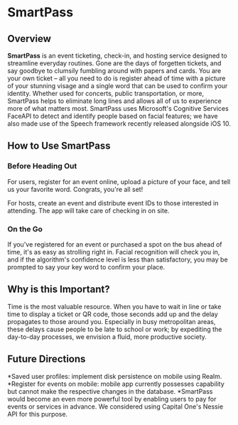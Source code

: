 # SmartPass

## Overview

**SmartPass** is an event ticketing, check-in, and hosting service designed to streamline everyday routines. Gone are the days of forgetten tickets, and say goodbye to clumsily fumbling around with papers and cards. You are your own ticket – all you need to do is register ahead of time with a picture of your stunning visage and a single word that can be used to confirm your identity. Whether used for concerts, public transportation, or more, SmartPass helps to eliminate long lines and allows all of us to experience more of what matters most.
SmartPass uses Microsoft's Cognitive Services FaceAPI to detect and identify people based on facial features; we have also made use of the Speech framework recently released alongside iOS 10.

## How to Use SmartPass

### Before Heading Out
For users, register for an event online, upload a picture of your face, and tell us your favorite word. Congrats, you're all set!

For hosts, create an event and distribute event IDs to those interested in attending. The app will take care of checking in on site.

### On the Go
If you've registered for an event or purchased a spot on the bus ahead of time, it's as easy as strolling right in. Facial recognition will check you in, and if the algorithm's confidence level is less than satisfactory, you may be prompted to say your key word to confirm your place.

## Why is this Important?
Time is the most valuable resource. When you have to wait in line or take time to display a ticket or QR code, those seconds add up and the delay propagates to those around you. Especially in busy metropolitan areas, these delays cause people to be late to school or work; by expediting the day-to-day processes, we envision a fluid, more productive society.

## Future Directions
*Saved user profiles: implement disk persistence on mobile using Realm.
*Register for events on mobile: mobile app currently possesses capability but cannot make the respective changes in the database.
*SmartPass would become an even more powerful tool by enabling users to pay for events or services in advance. We considered using Capital One's Nessie API for this purpose.
